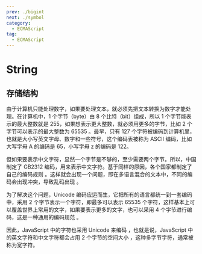 ```yaml
---
prev: ./bigint
next: ./symbol
category:
  - ECMAScript
tag:
  - ECMAScript
---
```


# String

## 存储结构

由于计算机只能处理数字，如果要处理文本，就必须先把文本转换为数字才能处理。在计算机中，1 个字节（byte）由 8 个比特（bit）组成，所以 1 个字节能表示的最大整数就是 255，如果想表示更大整数，就必须用更多的字节，比如 2 个字节可以表示的最大整数为 65535 。最早，只有 127 个字符被编码到计算机里，也就是大小写英文字母、数字和一些符号，这个编码表被称为 ASCII 编码，比如大写字母 A 的编码是 65，小写字母 z 的编码是 122。

但如果要表示中文字符，显然一个字节是不够的，至少需要两个字节。所以，中国制定了 GB2312 编码，用来表示中文字符。基于同样的原因，各个国家都制定了自己的编码规则 。这样就会出现一个问题，即在多语言混合的文本中，不同的编码会出现冲突，导致乱码出现 。

为了解决这个问题，Unicode 编码应运而生，它把所有的语言都统一到一套编码中，采用 2 个字节表示一个字符，即最多可以表示 65535 个字符，这样基本上可以覆盖世界上常用的文字，如果要表示更多的文字，也可以采用 4 个字节进行编码，这是一种通用的编码规范 。

因此，JavaScript 中的字符也采用 Unicode 来编码 ，也就是说，JavaScript 中的英文字符和中文字符都会占用 2 个字节的空间大小 ，这种多字节字符，通常被称为宽字符。
